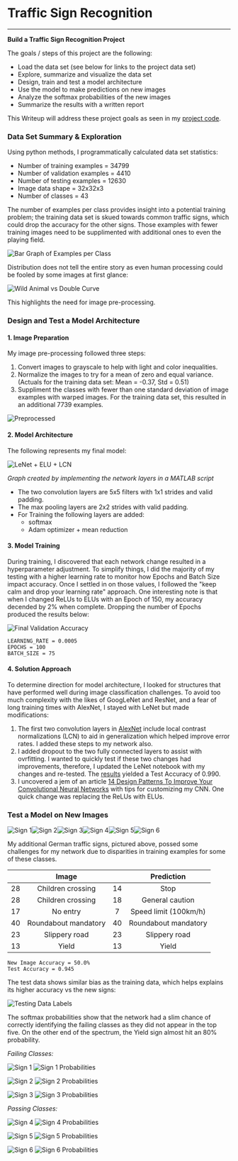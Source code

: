 # **Traffic Sign Recognition** 
---

**Build a Traffic Sign Recognition Project**

The goals / steps of this project are the following:
* Load the data set (see below for links to the project data set)
* Explore, summarize and visualize the data set
* Design, train and test a model architecture
* Use the model to make predictions on new images
* Analyze the softmax probabilities of the new images
* Summarize the results with a written report

This Writeup will address these project goals as seen in my [project code](https://github.com/Merberg/CarND-Traffic-Sign-Classifier-Project/blob/master/Traffic_Sign_Classifier.ipynb).

[//]: # (Image References)

[iAnimal]: ./examples/AnimalCrossing.png "Visually Close"
[iPreproc]: ./examples/Preprocessed.png "Preprocessing"
[iBarh]: ./examples/TrainingDataLabelsBarh.png "Training Label Quantities"
[iTestBarh]: ./examples/TestDataBarh.png "Testing Label Quantities"
[iValAcc]: ./examples/ValidationAccuracy.png "Validation Accuracy.png"
[iTSCNN]: ./examples/TrafficSignCNN.PNG "Traffic Sign CNN"
[iSign1]: ./new_traffic_signs/Child1.jpg "Traffic Sign 1"
[iSign2]: ./new_traffic_signs/Child2.jpg "Traffic Sign 2"
[iSign3]: ./new_traffic_signs/NoEntry_bike.jpg "Traffic Sign 3"
[iSign4]: ./new_traffic_signs/roundabout.jpg "Traffic Sign 4"
[iSign5]: ./new_traffic_signs/slippery-road.jpg "Traffic Sign 5"
[iSign6]: ./new_traffic_signs/Yield.jpg "Traffic Sign 6"
[iProb1]: ./examples/Class28.png "Traffic Sign 1 Probabilities"
[iProb2]: ./examples/2ndClass28.png "Traffic Sign 2 Probabilities"
[iProb3]: ./examples/Class17.png "Traffic Sign 3 Probabilities"
[iProb4]: ./examples/Class40.png "Traffic Sign 4 Probabilities"
[iProb5]: ./examples/Class23.png "Traffic Sign 5 Probabilities"
[iProb6]: ./examples/Class13.png "Traffic Sign 6 Probabilities"


### Data Set Summary & Exploration
Using python methods, I programmatically calculated data set statistics:
- Number of training examples = 34799
- Number of validation examples = 4410
- Number of testing examples = 12630
- Image data shape = 32x32x3
- Number of classes = 43

The number of examples per class provides insight into a potential training problem; the training data set is skued towards common traffic signs, which could drop the accuracy for the other signs.  Those examples with fewer training images need to be supplimented with additional ones to even the playing field.

![Bar Graph of Examples per Class][iBarh]

Distribution does not tell the entire story as even human processing could be fooled by some images at first glance:

![Wild Animal vs Double Curve][iAnimal]

This highlights the need for image pre-processing.

### Design and Test a Model Architecture
#### 1. Image Preparation
My image pre-processing followed three steps:
1. Convert images to grayscale to help with light and color inequalities.
2. Normalize the images to try for a mean of zero and equal variance. (Actuals for the training data set: Mean = -0.37, Std = 0.51)
3. Suppliment the classes with fewer than one standard deviation of image examples with warped images.  For the training data set, this resulted in an additional 7739 examples.

![Preprocessed][iPreproc]

#### 2. Model Architecture
The following represents my final model:

![LeNet + ELU + LCN][iTSCNN]

*Graph created by implementing the network layers in a MATLAB script*

- The two convolution layers are 5x5 filters with 1x1 strides and valid padding.
- The max pooling layers are 2x2 strides with valid padding.
- For Training the following layers are added:
	- softmax
	- Adam optimizer + mean reduction

#### 3. Model Training
During training, I discovered that each network change resulted in a hyperparameter adjustment. To simplify things, I did the majority of my testing with a higher learning rate to monitor how Epochs and Batch Size impact accuracy.  Once I settled in on those values, I followed the "keep calm and drop your learning rate" approach.  One interesting note is that when I changed ReLUs to ELUs with an Epoch of 150, my accuracy decended by 2% when complete.  Dropping the number of Epochs produced the results below:

![Final Validation Accuracy][iValAcc]

```
LEARNING_RATE = 0.0005
EPOCHS = 100
BATCH_SIZE = 75
```

#### 4. Solution Approach

To determine direction for model architecture, I looked for structures that have performed well during image classification challenges.  To avoid too much complexity with the likes of GoogLeNet and ResNet, and a fear of long training times with AlexNet, I stayed with LeNet but made modifications:
1. The first two convolution layers in [AlexNet](https://papers.nips.cc/paper/4824-imagenet-classification-with-deep-convolutional-neural-networks.pdf) include local contrast normalizations (LCN) to aid in generalization which helped improve error rates.  I added these steps to my network also.
2. I added dropout to the two fully connected layers to assist with ovrfitting.  I wanted to quickly test if these two changes had improvements, therefore, I updated the LeNet notebook with my changes and re-tested.  The [results](LeNet-Lab-Solution.html) yielded a Test Accuracy of 0.990.
3. I uncovered a jem of an article [14 Design Patterns To Improve Your Convolutional Neural Networks](http://www.topbots.com/14-design-patterns-improve-convolutional-neural-network-cnn-architecture/) with tips for customizing my CNN.  One quick change was replacing the ReLUs with ELUs.


### Test a Model on New Images

![Sign 1][iSign1]![Sign 2][iSign2]![Sign 3][iSign3]![Sign 4][iSign4]![Sign 5][iSign5]![Sign 6][iSign6]

My additional German traffic signs, pictured above, possed some challenges for my network due to disparities in training examples for some of these classes.

|  | Image	|  | Prediction |
|:--:|:-----------------:|:--:|:----:|
| 28 | Children crossing | 14 | Stop |
| 28 | Children crossing | 18 | General caution |
| 17 | No entry | 7 | Speed limit (100km/h) |
| 40 | Roundabout mandatory | 40 | Roundabout mandatory |
| 23 | Slippery road | 23 | Slippery road |
| 13 | Yield | 13 |Yield |
```
New Image Accuracy = 50.0%
Test Accuracy = 0.945
```
The test data shows similar bias as the training data, which helps explains its higher accuracy vs the new signs:

![Testing Data Labels][iTestBarh]

The softmax probabilities show that the network had a slim chance of correctly identifying the failing classes as they did not appear in the top five.  On the other end of the spectrum, the Yield sign almost hit an 80% probability.

*Failing Classes:*

![Sign 1][iSign1]
![Sign 1 Probabilities][iProb1]

![Sign 2][iSign2]
![Sign 2 Probabilities][iProb2]

![Sign 3][iSign3]
![Sign 3 Probabilities][iProb3]


*Passing Classes:*

![Sign 4][iSign4]
![Sign 4 Probabilities][iProb4]

![Sign 5][iSign5]
![Sign 5 Probabilities][iProb5]

![Sign 6][iSign6]
![Sign 6 Probabilities][iProb6]





